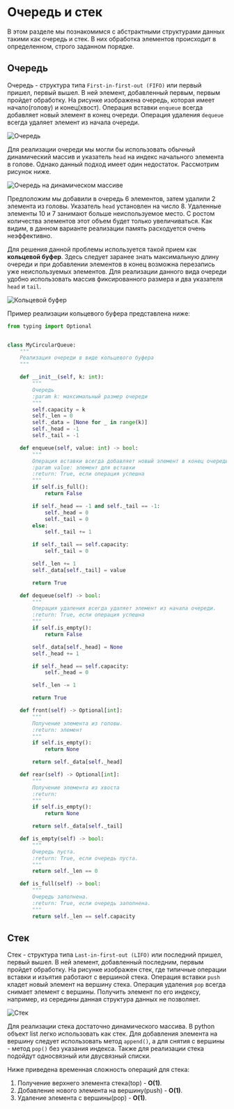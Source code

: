 # Очередь и стек

В этом разделе мы познакомимся с абстрактными структурами данных такими как очередь и стек. В них обработка элементов
происходит в определенном, строго заданном порядке.

## Очередь

Очередь - структура типа ``First-in-first-out (FIFO)`` или первый пришел, первый вышел. В ней элемент, добавленный
первым, первым пройдет обработку. На рисунке изображена очередь, которая имеет начало(голову) и конец(хвост). Операция
вставки ``enqueue`` всегда добавляет новый элемент в конец очереди. Операция удаления ``dequeue`` всегда удаляет элемент
из начала очереди.

![Очередь](../img/queue_stack_1.png)

Для реализации очереди мы могли бы использовать обычный динамический массив и указатель ``head`` на индекс начального
элемента в голове. Однако данный подход имеет один недостаток. Рассмотрим рисунок ниже.

![Очередь на динамическом массиве](../img/queue_stack_2.png)

Предположим мы добавили в очередь 6 элементов, затем удалили 2 элемента из головы. Указатель ``head`` установлен на
число 8. Удаленные элементы 10 и 7 занимают больше неиспользуемое место. С ростом количества элементов этот объем будет
только увеличиваться. Как видим, в данном варианте реализации память расходуется очень неэффективно.

Для решения данной проблемы используется такой прием как **кольцевой буфер**. Здесь следует заранее знать максимальную
длину очереди и при добавлении элементов в конец возможна перезапись уже неиспользуемых элементов. Для реализации
данного вида очереди удобно использовать массив фиксированного размера и два указателя ``head`` и ``tail``.

![Кольцевой буфер](../img/queue_stack_3.png)

Пример реализации кольцевого буфера представлена ниже:

```python
from typing import Optional


class MyCircularQueue:
    """
    Реализация очереди в виде кольцевого буфера
    """

    def __init__(self, k: int):
        """
        Очередь
        :param k: максимальный размер очереди
        """
        self.capacity = k
        self._len = 0
        self._data = [None for _ in range(k)]
        self._head = -1
        self._tail = -1

    def enqueue(self, value: int) -> bool:
        """
        Операция вставки всегда добавляет новый элемент в конец очереди
        :param value: элемент для вставки
        :return: True, если операция успешна
        """
        if self.is_full():
            return False

        if self._head == -1 and self._tail == -1:
            self._head = 0
            self._tail = 0
        else:
            self._tail += 1

        if self._tail == self.capacity:
            self._tail = 0

        self._len += 1
        self._data[self._tail] = value

        return True

    def dequeue(self) -> bool:
        """
        Операция удаления всегда удаляет элемент из начала очереди.
        :return: True, если операция успешна
        """
        if self.is_empty():
            return False

        self._data[self._head] = None
        self._head += 1

        if self._head == self.capacity:
            self._head = 0

        self._len -= 1

        return True

    def front(self) -> Optional[int]:
        """
        Получение элемента из головы.
        :return: элемент
        """
        if self.is_empty():
            return None

        return self._data[self._head]

    def rear(self) -> Optional[int]:
        """
        Получение элемента из хвоста
        :return:
        """
        if self.is_empty():
            return None

        return self._data[self._tail]

    def is_empty(self) -> bool:
        """
        Очередь пуста.
        :return: True, если очередь пуста.
        """
        return self._len == 0

    def is_full(self) -> bool:
        """
        Очередь заполнена.
        :return: True, если очередь заполнена.
        """
        return self._len == self.capacity
```

## Стек

Стек - структура типа ``Last-in-first-out (LIFO)`` или последний пришел, первый вышел. В ней элемент, добавленный
последним, первым пройдет обработку. На рисунке изображен стек, где типичные операции вставки и изъятия работают с
вершиной стека. Операция вставки ``push`` кладет новый элемент на вершину стека. Операция удаления ``pop`` всегда
снимает элемент с вершины. Получить элемент по его индексу, например, из середины данная структура данных не позволяет.

![Стек](../img/queue_stack_4.png)

Для реализации стека достаточно динамического массива. В python объект list легко использовать как стек. Для добавления
элемента на вершину следует использовать метод ``append()``, а для снятия с вершины - метод ``pop()`` без указания
индекса. Также для реализации стека подойдут односвязный или двусвязный списки.

Ниже приведена временная сложность операций для стека:

1. Получение верхнего элемента стека(top) - **O(1)**.
2. Добавление нового элемента на вершину(push) - **O(1)**.
3. Удаление элемента с вершины(pop) - **O(1)**.